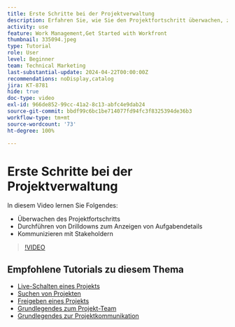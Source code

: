 ```yaml
---
title: Erste Schritte bei der Projektverwaltung
description: Erfahren Sie, wie Sie den Projektfortschritt überwachen, zum Anzeigen von Aufgabendetails Drilldowns durchführen und mit Stakeholdern kommunizieren.
activity: use
feature: Work Management,Get Started with Workfront
thumbnail: 335094.jpeg
type: Tutorial
role: User
level: Beginner
team: Technical Marketing
last-substantial-update: 2024-04-22T00:00:00Z
recommendations: noDisplay,catalog
jira: KT-8781
hide: true
doc-type: video
exl-id: 966de852-99cc-41a2-8c13-abfc4e9dab24
source-git-commit: bbdf99c6bc1be714077fd94fc3f8325394de36b3
workflow-type: tm+mt
source-wordcount: '73'
ht-degree: 100%

---
```


# Erste Schritte bei der Projektverwaltung

In diesem Video lernen Sie Folgendes:

* Überwachen des Projektfortschritts
* Durchführen von Drilldowns zum Anzeigen von Aufgabendetails
* Kommunizieren mit Stakeholdern

>[!VIDEO](https://video.tv.adobe.com/v/335094/?quality=12&learn=on&enablevpops=1)

## Empfohlene Tutorials zu diesem Thema

* [Live-Schalten eines Projekts](/help/manage-work/projects/take-a-project-live.md)
* [Suchen von Projekten](/help/manage-work/projects/find-projects.md)
* [Freigeben eines Projekts](/help/manage-work/projects/share-a-project.md)
* [Grundlegendes zum Projekt-Team](/help/manage-work/projects/understand-the-project-team.md)
* [Grundlegendes zur Projektkommunikation](/help/manage-work/projects/understand-project-communication.md)
